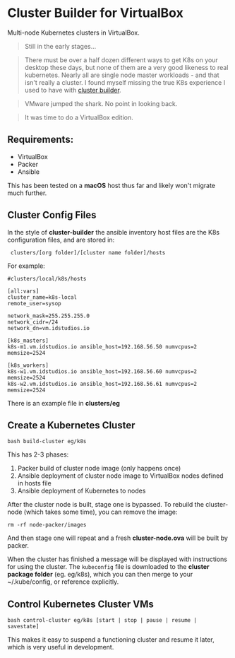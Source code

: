 Cluster Builder for VirtualBox
==============================

Multi-node Kubernetes clusters in VirtualBox.

>Still in the early stages...

>There must be over a half dozen different ways to get K8s on your desktop these days, but none of them are a very good likeness to real kubernetes.  Nearly all are single node master workloads - and that isn't really a cluster.  I found myself missing the true K8s experience I used to have with [cluster builder](https://github.com/ids/cluster-builder).

>VMware jumped the shark.  No point in looking back.  

>It was time to do a VirtualBox edition.

## Requirements:

- VirtualBox
- Packer
- Ansible

This has been tested on a __macOS__ host thus far and likely won't migrate much further.

## Cluster Config Files
In the style of __cluster-builder__ the ansible inventory host files are the K8s configuration files, and are stored in:

```
 clusters/[org folder]/[cluster name folder]/hosts
```

For example:

```
#clusters/local/k8s/hosts

[all:vars]
cluster_name=k8s-local
remote_user=sysop

network_mask=255.255.255.0
network_cidr=/24
network_dn=vm.idstudios.io

[k8s_masters]
k8s-m1.vm.idstudios.io ansible_host=192.168.56.50 numvcpus=2 memsize=2524

[k8s_workers]
k8s-w1.vm.idstudios.io ansible_host=192.168.56.60 numvcpus=2 memsize=2524
k8s-w2.vm.idstudios.io ansible_host=192.168.56.61 numvcpus=2 memsize=2524

```

There is an example file in __clusters/eg__

## Create a Kubernetes Cluster

```
bash build-cluster eg/k8s
```

This has 2-3 phases:

1. Packer build of cluster node image (only happens once)
2. Ansible deployment of cluster node image to VirtualBox nodes defined in hosts file
3. Ansible deployment of Kubernetes to nodes

After the cluster node is built, stage one is bypassed.  To rebuild the cluster-node (which takes some time), you can remove the image:

```
rm -rf node-packer/images
```

And then stage one will repeat and a fresh __cluster-node.ova__ will be built by packer.

When the cluster has finished a message will be displayed with instructions for using the cluster.  The `kubeconfig` file is downloaded to the __cluster package folder__ (eg. eg/k8s), which you can then merge to your ~/.kube/config, or reference explicitly.


## Control Kubernetes Cluster VMs

```
bash control-cluster eg/k8s [start | stop | pause | resume | savestate]
```

This makes it easy to suspend a functioning cluster and resume it later, which is very useful in development.
